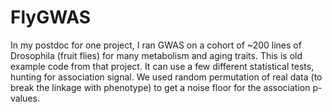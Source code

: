 # FlyGWAS
In my postdoc for one project, I ran GWAS on a cohort of ~200 lines of Drosophila (fruit flies) for many metabolism and aging traits.
This is old example code from that project. It can use a few different statistical tests, hunting for association signal.
We used random permutation of real data (to break the linkage with phenotype) to get a noise floor for the association p-values.
